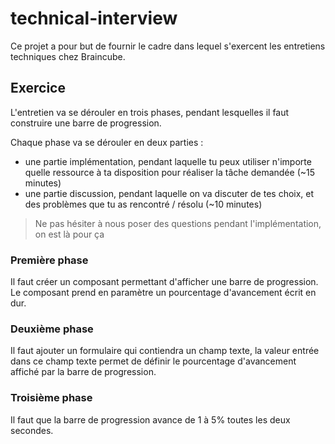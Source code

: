 # technical-interview

Ce projet a pour but de fournir le cadre dans lequel s'exercent les entretiens techniques chez Braincube.

## Exercice

L'entretien va se dérouler en trois phases, pendant lesquelles il faut construire une barre de progression.

Chaque phase va se dérouler en deux parties :

- une partie implémentation, pendant laquelle tu peux utiliser n'importe quelle ressource à ta disposition pour réaliser la tâche demandée (~15 minutes)
- une partie discussion, pendant laquelle on va discuter de tes choix, et des problèmes que tu as rencontré / résolu (~10 minutes)

> Ne pas hésiter à nous poser des questions pendant l'implémentation, on est là pour ça

### Première phase

Il faut créer un composant permettant d'afficher une barre de progression. Le composant prend en paramètre un pourcentage d'avancement écrit en dur.

### Deuxième phase

Il faut ajouter un formulaire qui contiendra un champ texte, la valeur entrée dans ce champ texte permet de définir le pourcentage d'avancement affiché par la barre de progression.

### Troisième phase

Il faut que la barre de progression avance de 1 à 5% toutes les deux secondes.

